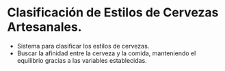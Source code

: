 # Clasificación de Estilos de Cervezas Artesanales.

- Sistema para clasificar los estilos de cervezas.
- Buscar la afinidad entre la cerveza y la comida, manteniendo el equilibrio gracias a las variables establecidas.
